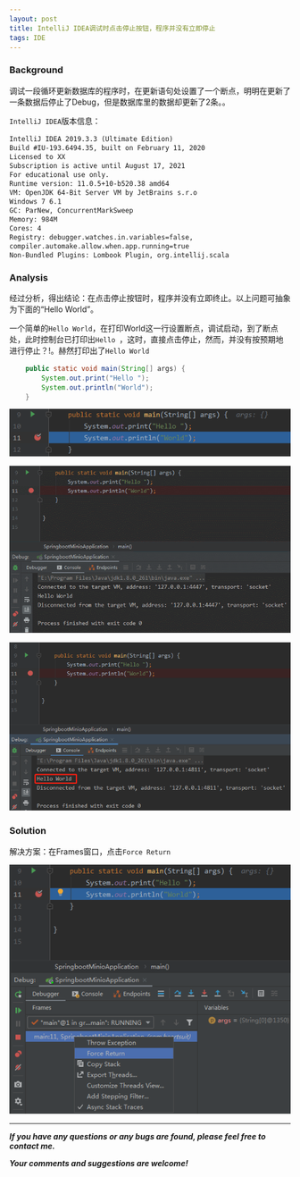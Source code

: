 ```yaml
---
layout: post
title: IntelliJ IDEA调试时点击停止按钮，程序并没有立即停止
tags: IDE
---
```


### Background

调试一段循环更新数据库的程序时，在更新语句处设置了一个断点，明明在更新了一条数据后停止了Debug，但是数据库里的数据却更新了2条。。

`IntelliJ IDEA`版本信息：

    IntelliJ IDEA 2019.3.3 (Ultimate Edition)
    Build #IU-193.6494.35, built on February 11, 2020
    Licensed to XX
    Subscription is active until August 17, 2021
    For educational use only.
    Runtime version: 11.0.5+10-b520.38 amd64
    VM: OpenJDK 64-Bit Server VM by JetBrains s.r.o
    Windows 7 6.1
    GC: ParNew, ConcurrentMarkSweep
    Memory: 984M
    Cores: 4
    Registry: debugger.watches.in.variables=false, compiler.automake.allow.when.app.running=true
    Non-Bundled Plugins: Lombook Plugin, org.intellij.scala


### Analysis

经过分析，得出结论：在点击停止按钮时，程序并没有立即终止。以上问题可抽象为下面的“Hello World”。

一个简单的`Hello World`，在打印World这一行设置断点，调试启动，到了断点处，此时控制台已打印出`Hello `，这时，直接点击停止，然而，并没有按预期地进行停止？!。赫然打印出了`Hello World`

```java
    public static void main(String[] args) {
        System.out.print("Hello ");
        System.out.println("World");
    }
```

![2020-11-23-IdeaDebugBreakPoint.png](https://github.com/heartsuit/heartsuit.github.io/raw/master/pictures/2020-11-23-IdeaDebugBreakPoint.png)

![2020-11-23-IdeaStop.gif](https://github.com/heartsuit/heartsuit.github.io/raw/master/pictures/2020-11-23-IdeaStop.gif)

![2020-11-23-IdeaNoStop.png](https://github.com/heartsuit/heartsuit.github.io/raw/master/pictures/2020-11-23-IdeaNoStop.png)

### Solution

解决方案：在Frames窗口，点击`Force Return`

![2020-11-23-IdeaForceReturn.png](https://github.com/heartsuit/heartsuit.github.io/raw/master/pictures/2020-11-23-IdeaForceReturn.png)

---

***If you have any questions or any bugs are found, please feel free to contact me.***

***Your comments and suggestions are welcome!***